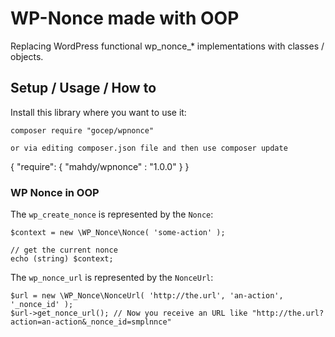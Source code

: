 # WP-Nonce made with OOP

Replacing WordPress functional wp_nonce_* implementations with classes / objects.

## Setup / Usage / How to

Install this library where you want to use it:

    composer require "gocep/wpnonce"

	or via editing composer.json file and then use composer update

{
    "require": {
        "mahdy/wpnonce" : "1.0.0"
    }
}

### WP Nonce in OOP

The `wp_create_nonce` is represented by the `Nonce`:

	$context = new \WP_Nonce\Nonce( 'some-action' );
	
	// get the current nonce
	echo (string) $context;

The `wp_nonce_url` is represented by the `NonceUrl`:

	$url = new \WP_Nonce\NonceUrl( 'http://the.url', 'an-action', '_nonce_id' );
	$url->get_nonce_url(); // Now you receive an URL like "http://the.url?action=an-action&_nonce_id=smplnnce"